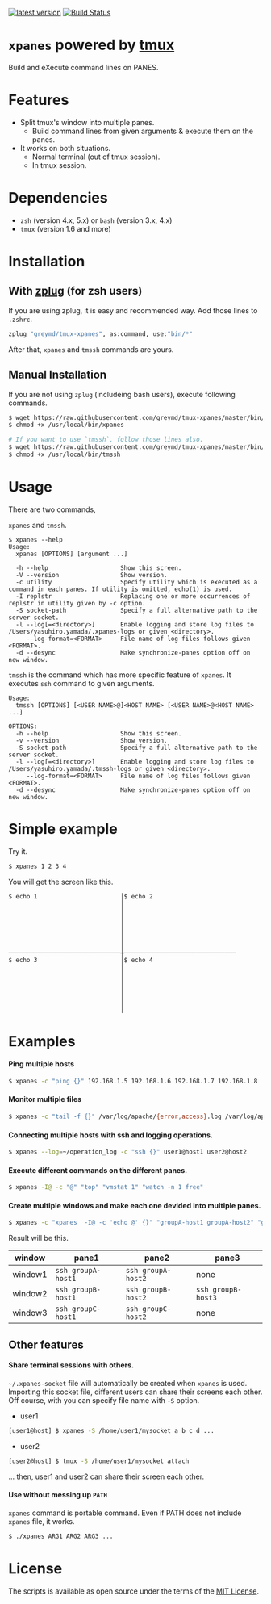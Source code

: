 [![latest version](https://img.shields.io/github/release/greymd/tmux-xpanes.svg)](https://github.com/greymd/tmux-xpanes/releases/latest)
[![Build Status](https://travis-ci.org/greymd/tmux-xpanes.svg?branch=master)](https://travis-ci.org/greymd/tmux-xpanes)

# `xpanes` powered by [tmux](https://tmux.github.io/)
Build and eXecute command lines on PANES.

# Features
* Split tmux's window into multiple panes.
  + Build command lines from given arguments & execute them on the panes.
* It works on both situations.
  + Normal terminal (out of tmux session).
  + In tmux session.

# Dependencies

* `zsh` (version 4.x, 5.x) or `bash` (version 3.x, 4.x)
* `tmux` (version 1.6 and more)


# Installation

## With [zplug](https://zplug.sh) (for zsh users)

If you are using zplug, it is easy and recommended way.
Add those lines to `.zshrc`.

```sh
zplug "greymd/tmux-xpanes", as:command, use:"bin/*"
```

After that, `xpanes` and `tmssh` commands are yours.

## Manual Installation

If you are not using `zplug` (includeing bash users), execute following commands.

```sh
$ wget https://raw.githubusercontent.com/greymd/tmux-xpanes/master/bin/xpanes -O /usr/local/bin/xpanes
$ chmod +x /usr/local/bin/xpanes

# If you want to use `tmssh`, follow those lines also.
$ wget https://raw.githubusercontent.com/greymd/tmux-xpanes/master/bin/tmssh -O /usr/local/bin/tmssh
$ chmod +x /usr/local/bin/tmssh
```


# Usage

There are two commands,

`xpanes` and `tmssh`.

```
$ xpanes --help
Usage:
  xpanes [OPTIONS] [argument ...]

  -h --help                    Show this screen.
  -V --version                 Show version.
  -c utility                   Specify utility which is executed as a command in each panes. If utility is omitted, echo(1) is used.
  -I replstr                   Replacing one or more occurrences of replstr in utility given by -c option.
  -S socket-path               Specify a full alternative path to the server socket.
  -l --log[=<directory>]       Enable logging and store log files to /Users/yasuhiro.yamada/.xpanes-logs or given <directory>.
     --log-format=<FORMAT>     File name of log files follows given <FORMAT>.
  -d --desync                  Make synchronize-panes option off on new window.
```

`tmssh` is the command which has more specific feature of `xpanes`.
It executes `ssh` command to given arguments.

```
Usage:
  tmssh [OPTIONS] [<USER NAME>@]<HOST NAME> [<USER NAME>@<HOST NAME> ...]

OPTIONS:
  -h --help                    Show this screen.
  -v --version                 Show version.
  -S socket-path               Specify a full alternative path to the server socket.
  -l --log[=<directory>]       Enable logging and store log files to /Users/yasuhiro.yamada/.tmssh-logs or given <directory>.
     --log-format=<FORMAT>     File name of log files follows given <FORMAT>.
  -d --desync                  Make synchronize-panes option off on new window.
```

# Simple example

Try it.

```sh
$ xpanes 1 2 3 4
```

You will get the screen like this.

```
$ echo 1                       │$ echo 2
                               │
                               │
                               │
                               │
                               │
                               │
                               │
───────────────────────────────┼───────────────────────────────
$ echo 3                       │$ echo 4 
                               │
                               │
                               │
                               │
                               │
                               │
                               │
```

# Examples

#### Ping multiple hosts

```sh
$ xpanes -c "ping {}" 192.168.1.5 192.168.1.6 192.168.1.7 192.168.1.8
```

#### Monitor multiple files

```sh
$ xpanes -c "tail -f {}" /var/log/apache/{error,access}.log /var/log/application/{error,access}.log
```

#### Connecting multiple hosts with ssh and **logging operations**.

```sh
$ xpanes --log=~/operation_log -c "ssh {}" user1@host1 user2@host2
```

#### Execute different commands on the different panes.

```sh
$ xpanes -I@ -c "@" "top" "vmstat 1" "watch -n 1 free"
```

#### Create multiple windows and make each one devided into multiple panes.

```sh
$ xpanes -c "xpanes  -I@ -c 'echo @' {}" "groupA-host1 groupA-host2" "groupB-host1 groupB-host2 groupB-host3" "groupC-host1 groupC-host2"
```

Result will be this.

| window  | pane1              | pane2              | pane3              |
| ------  | -----              | -----              | -----              |
| window1 | `ssh groupA-host1` | `ssh groupA-host2` | none               |
| window2 | `ssh groupB-host1` | `ssh groupB-host2` | `ssh groupB-host3` |
| window3 | `ssh groupC-host1` | `ssh groupC-host2` | none               |


## Other features

#### Share terminal sessions with others.

 `~/.xpanes-socket` file will automatically be created when `xpanes` is used.
Importing this socket file, different users can share their screens each other.
Off course, with you can specify file name with `-S` option.

* user1

```sh
[user1@host] $ xpanes -S /home/user1/mysocket a b c d ...
```

* user2

```sh
[user2@host] $ tmux -S /home/user1/mysocket attach
```

... then, user1 and user2 can share their screen each other.


#### Use without messing up `PATH`

`xpanes` command is portable command. Even if PATH does not include `xpanes` file, it works.

```sh
$ ./xpanes ARG1 ARG2 ARG3 ...
```

# License

The scripts is available as open source under the terms of the [MIT License](http://opensource.org/licenses/MIT).
